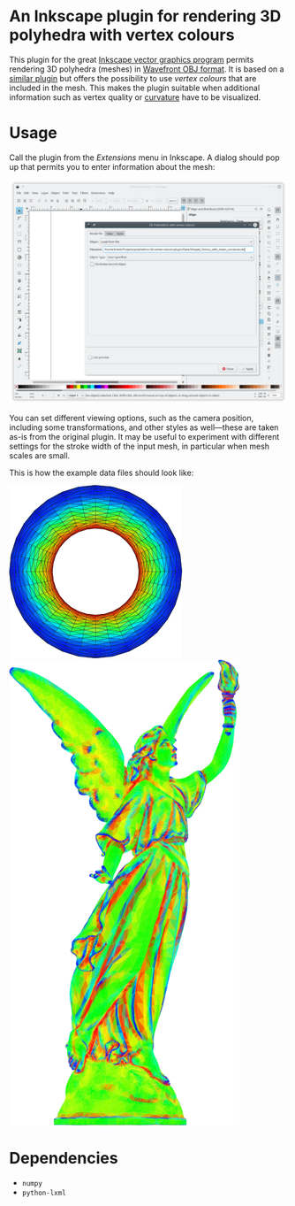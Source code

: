 # An Inkscape plugin for rendering 3D polyhedra with vertex colours

This plugin for the great [Inkscape vector graphics
program](https://inkscape.org) permits rendering 3D
polyhedra&nbsp;(meshes) in [Wavefront OBJ
format](https://en.wikipedia.org/wiki/Wavefront_.obj_file). It is based
on a [similar
plugin](https://gitlab.com/inkscape/inkscape/blob/master/share/extensions/polyhedron_3d.py)
but offers the possibility to use *vertex colours* that are included in
the mesh. This makes the plugin suitable when additional information
such as vertex quality or
[curvature](https://en.wikipedia.org/wiki/Curvature) have to be
visualized.

# Usage

Call the plugin from the *Extensions* menu in Inkscape. A dialog should
pop up that permits you to enter information about the mesh:

![Main dialog window of the plugin](/Screenshots/Dialog.png?raw=true "Main dialog window of the plugin")

You can set different viewing options, such as the camera position,
including some transformations, and other styles as well&mdash;these are
taken as-is from the original plugin. It may be useful to experiment
with different settings for the stroke width of the input mesh, in
particular when mesh scales are small.

This is how the example data files should look like:

![A torus](/Screenshots/Torus.png?raw=true "A torus")
![Winged Victory](/Screenshots/Winged_Victory.png?raw=true "Winged Victory")

# Dependencies

- `numpy`
- `python-lxml`
